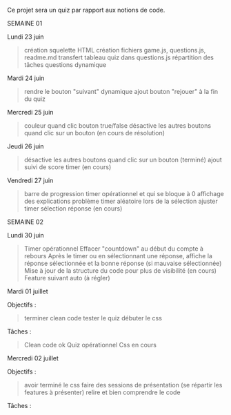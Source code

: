 Ce projet sera un quiz par rapport aux notions de code.


SEMAINE 01


Lundi 23 juin

> création squelette HTML
> création fichiers game.js, questions.js, readme.md
> transfert tableau quiz dans questions.js
> répartition des tâches
> questions dynamique


Mardi 24 juin

> rendre le bouton "suivant" dynamique
> ajout bouton "rejouer" à la fin du quiz


Mercredi 25 juin

> couleur quand clic bouton true/false 
> désactive les autres boutons quand clic sur un bouton (en cours de résolution)


Jeudi 26 juin

> désactive les autres boutons quand clic sur un bouton (terminé)
> ajout suivi de score
> timer (en cours)


Vendredi 27 juin

> barre de progression
> timer opérationnel et qui se bloque à 0
> affichage des explications
> problème timer aléatoire lors de la sélection
> ajuster timer sélection réponse (en cours)


SEMAINE 02


Lundi 30 juin

> Timer opérationnel
> Effacer "countdown" au début du compte à rebours
> Après le timer ou en sélectionnant une réponse, affiche la réponse sélectionnée et la bonne réponse (si mauvaise sélectionnée)
> Mise à jour de la structure du code pour plus de visibilité (en cours)
> Feature suivant auto (à régler)


Mardi 01 juillet

Objectifs :
> terminer clean code
> tester le quiz
> débuter le css

Tâches :
> Clean code ok
> Quiz opérationnel
> Css en cours


Mercredi 02 juillet

Objectifs :
> avoir terminé le css
> faire des sessions de présentation (se répartir les features à présenter)
> relire et bien comprendre le code


Tâches :
>
>
>
